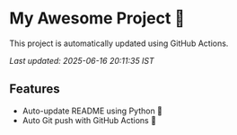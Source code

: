 # My Awesome Project 🚀

This project is automatically updated using GitHub Actions.

_Last updated: 2025-06-16 20:11:35 IST_

## Features
- Auto-update README using Python 🐍
- Auto Git push with GitHub Actions 🤖
